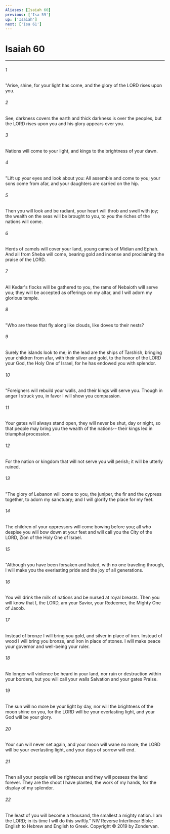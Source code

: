 ```yaml
---
Aliases: [Isaiah 60]
previous: ['Isa 59']
up: ['Isaiah']
next: ['Isa 61']
---
```

# Isaiah 60

***


###### 1 
"Arise, shine, for your light has come, and the glory of the LORD rises upon you. 

###### 2 
See, darkness covers the earth and thick darkness is over the peoples, but the LORD rises upon you and his glory appears over you. 

###### 3 
Nations will come to your light, and kings to the brightness of your dawn. 

###### 4 
"Lift up your eyes and look about you: All assemble and come to you; your sons come from afar, and your daughters are carried on the hip. 

###### 5 
Then you will look and be radiant, your heart will throb and swell with joy; the wealth on the seas will be brought to you, to you the riches of the nations will come. 

###### 6 
Herds of camels will cover your land, young camels of Midian and Ephah. And all from Sheba will come, bearing gold and incense and proclaiming the praise of the LORD. 

###### 7 
All Kedar's flocks will be gathered to you, the rams of Nebaioth will serve you; they will be accepted as offerings on my altar, and I will adorn my glorious temple. 

###### 8 
"Who are these that fly along like clouds, like doves to their nests? 

###### 9 
Surely the islands look to me; in the lead are the ships of Tarshish, bringing your children from afar, with their silver and gold, to the honor of the LORD your God, the Holy One of Israel, for he has endowed you with splendor. 

###### 10 
"Foreigners will rebuild your walls, and their kings will serve you. Though in anger I struck you, in favor I will show you compassion. 

###### 11 
Your gates will always stand open, they will never be shut, day or night, so that people may bring you the wealth of the nations-- their kings led in triumphal procession. 

###### 12 
For the nation or kingdom that will not serve you will perish; it will be utterly ruined. 

###### 13 
"The glory of Lebanon will come to you, the juniper, the fir and the cypress together, to adorn my sanctuary; and I will glorify the place for my feet. 

###### 14 
The children of your oppressors will come bowing before you; all who despise you will bow down at your feet and will call you the City of the LORD, Zion of the Holy One of Israel. 

###### 15 
"Although you have been forsaken and hated, with no one traveling through, I will make you the everlasting pride and the joy of all generations. 

###### 16 
You will drink the milk of nations and be nursed at royal breasts. Then you will know that I, the LORD, am your Savior, your Redeemer, the Mighty One of Jacob. 

###### 17 
Instead of bronze I will bring you gold, and silver in place of iron. Instead of wood I will bring you bronze, and iron in place of stones. I will make peace your governor and well-being your ruler. 

###### 18 
No longer will violence be heard in your land, nor ruin or destruction within your borders, but you will call your walls Salvation and your gates Praise. 

###### 19 
The sun will no more be your light by day, nor will the brightness of the moon shine on you, for the LORD will be your everlasting light, and your God will be your glory. 

###### 20 
Your sun will never set again, and your moon will wane no more; the LORD will be your everlasting light, and your days of sorrow will end. 

###### 21 
Then all your people will be righteous and they will possess the land forever. They are the shoot I have planted, the work of my hands, for the display of my splendor. 

###### 22 
The least of you will become a thousand, the smallest a mighty nation. I am the LORD; in its time I will do this swiftly." NIV Reverse Interlinear Bible: English to Hebrew and English to Greek. Copyright © 2019 by Zondervan.
